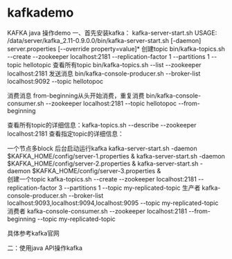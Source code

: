 # kafkademo
KAFKA java 操作demo
一、首先安装kafka：
 kafka-server-start.sh 
USAGE: /data/server/kafka_2.11-0.9.0.0/bin/kafka-server-start.sh [-daemon] server.properties [--override property=value]*
创建topic
bin/kafka-topics.sh --create --zookeeper localhost:2181 --replication-factor 1 --partitions 1 --topic hellotopic
查看所有topic
 bin/kafka-topics.sh --list --zookeeper localhost:2181
 发送消息
 bin/kafka-console-producer.sh --broker-list localhost:9092 --topic hellotopoc
 
 消费消息  from-beginning从头开始消费，重复消费
 bin/kafka-console-consumer.sh --zookeeper localhost:2181 --topic hellotopoc --from-beginning
 
 查看所有topic的详细信息：kafka-topics.sh --describe --zookeeper localhost:2181
  查看指定topic的详细信息：
  
  
  一个节点多block
  后台启动运行kafka
  kafka-server-start.sh -daemon $KAFKA_HOME/config/server-1.properties &
 kafka-server-start.sh -daemon $KAFKA_HOME/config/server-2.properties & 
 kafka-server-start.sh -daemon $KAFKA_HOME/config/server-3.properties &  
 创建一个topic
kafka-topics.sh --create --zookeeper localhost:2181 --replication-factor 3 --partitions 1 --topic my-replicated-topic
生产者
kafka-console-producer.sh --broker-list localhost:9093,localhost:9094,localhost:9095 --topic my-replicated-topic
消费者
kafka-console-consumer.sh --zookeeper localhost:2181 --from-beginning --topic my-replicated-topic


具体参考kafka官网

二：使用java API操作kafka
